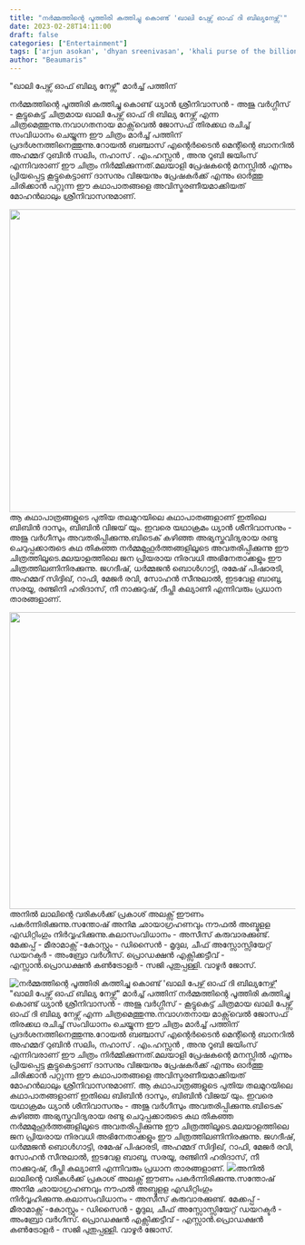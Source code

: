 ```yaml
---
title: "നർമ്മത്തിന്റെ പൂത്തിരി കത്തിച്ചു കൊണ്ട് 'ഖാലി പേഴ്സ് ഓഫ് ദി ബില്യനേഴ്സ്'"
date: 2023-02-28T14:11:00
draft: false
categories: ["Entertainment"]
tags: ['arjun asokan', 'dhyan sreenivasan', 'khali purse of the billionaires', 'movie']
author: "Beaumaris"
---
```


"ഖാലി പേഴ്സ് ഓഫ് ബില്യ നേഴ്സ്" മാർച്ച് പത്തിന്

നർമ്മത്തിന്റെ പൂത്തിരി കത്തിച്ചു കൊണ്ട് ധ്യാൻ ശ്രീനിവാസൻ - അജു വർഗ്ഗീസ് - കൂട്ടുകെട്ട് ചിത്രമായ ഖാലി പേഴ്സ് ഓഫ് ദി ബില്യ നേഴ്സ് എന്ന ചിത്രമെത്തുന്നു.നവാഗതനായ മാക്സ്‌വെൽ ജോസഫ് തിരക്കഥ രചിച്ച് സംവിധാനം ചെയ്യുന്ന ഈ ചിത്രം മാർച്ച് പത്തിന് പ്രദർശനത്തിനെത്തുന്നു.റോയൽ ബഞ്ചാസ് എന്റെർടൈൻ മെന്റിന്റെ ബാനറിൽ അഹമ്മദ് റുബിൻ സലിം, നഹാസ് . എം.ഹസ്സൻ , അനു റൂബി ജയിംസ് എന്നിവരാണ് ഈ ചിത്രം നിർമ്മിക്കുന്നത്.മലയാളി പ്രേഷകന്റെ മനസ്സിൽ എന്നും പ്രിയപ്പെട്ട കൂട്ടുകെട്ടാണ് ദാസനും വിജയനും പ്രേഷകർക്ക് എന്നും ഓർത്തു ചിരിക്കാൻ പറ്റുന്ന ഈ കഥാപാതങ്ങളെ അവിസ്മരണീയമാക്കിയത് മോഹൻലാലും ശ്രീനിവാസനുമാണ്.

<img class="size-large wp-image-385717 aligncenter" src="https://cdn.boolokam.com/articles/2023/02/ad-1024x683.jpg" alt="" width="800" height="534" />ആ കഥാപാത്രങ്ങളുടെ പുതിയ തലമുറയിലെ കഥാപാതങ്ങളാണ് ഇതിലെ ബിബിൻ ദാസും, ബിബിൻ വിജയ് യും. ഇവരെ യഥാക്രമം ധ്യാൻ ശീനിവാസനും - അജു വർഗീസും അവതരിപ്പിക്കുന്നു.ബിടെക് കഴിഞ്ഞ അഭ്യസ്തവിദ്യരായ രണ്ടു ചെറുപ്പക്കാരുടെ കഥ തികഞ്ഞ നർമ്മമുഹൂർത്തങ്ങളിലൂടെ അവതരിപ്പിക്കുന്നു ഈ ചിത്രത്തിലൂടെ.മലയാളത്തിലെ ജന പ്രിയരായ നിരവധി അഭിനേതാക്കളും ഈ ചിത്രത്തിലണിനിരക്കുന്നു. ജഗദീഷ്, ധർമ്മജൻ ബൊൾഗാട്ടി, രമേഷ് പിഷാരടി, അഹമ്മദ് സിദ്ദിഖ്, റാഫി, മേജർ രവി, സോഹൻ സീനുലാൽ, ഇടവേള ബാബു, സരയൂ, രഞ്ജിനി ഹരിദാസ്, നീ നാക്കുറുഷ്, ദീപ്തി കല്യാണി എന്നിവരും പ്രധാന താരങ്ങളാണ്.

<img class="size-large wp-image-385718 aligncenter" src="https://cdn.boolokam.com/articles/2023/02/dqdd-4-1024x669.jpg" alt="" width="800" height="523" />അനിൽ ലാലിന്റെ വരികൾക്ക് പ്രകാശ് അലക്സ്‌ ഈണം പകർന്നിരിക്കുന്നു.സന്തോഷ് അനിമ ഛായാഗ്രഹണവും നൗഫൽ അബ്ദുളള എഡിറ്റിംഗും നിർവ്വഹിക്കുന്നു.കലാസംവിധാനം - അസീസ് കരുവാരക്കുണ്ട്. മേക്കപ്പ് - മീരാമാക്സ് -കോസ്റ്റും - ഡിസൈൻ - മൃദുല, ചീഫ് അസ്സോസ്സിയേറ്റ് ഡയറക്ടർ - അംബ്രോ വർഗീസ്. പ്രൊഡക്ഷൻ എക്സിക്കട്ടീവ് - എസ്സാൻ.പ്രൊഡക്ഷൻ കൺട്രോളർ - സജി പുതുപ്പള്ളി.
വാഴൂർ ജോസ്.


![നർമ്മത്തിന്റെ പൂത്തിരി കത്തിച്ചു കൊണ്ട് 'ഖാലി പേഴ്സ് ഓഫ് ദി ബില്യനേഴ്സ്'](https://cdn.boolokam.com/articles/2023/02/ad-1024x683.jpg)"ഖാലി പേഴ്സ് ഓഫ് ബില്യ നേഴ്സ്" മാർച്ച് പത്തിന് നർമ്മത്തിന്റെ പൂത്തിരി കത്തിച്ചു കൊണ്ട് ധ്യാൻ ശ്രീനിവാസൻ - അജു വർഗ്ഗീസ് - കൂട്ടുകെട്ട് ചിത്രമായ ഖാലി പേഴ്സ് ഓഫ് ദി ബില്യ നേഴ്സ് എന്ന ചിത്രമെത്തുന്നു.നവാഗതനായ മാക്സ്‌വെൽ ജോസഫ് തിരക്കഥ രചിച്ച് സംവിധാനം ചെയ്യുന്ന ഈ ചിത്രം മാർച്ച് പത്തിന് പ്രദർശനത്തിനെത്തുന്നു.റോയൽ ബഞ്ചാസ് എന്റെർടൈൻ മെന്റിന്റെ ബാനറിൽ അഹമ്മദ് റുബിൻ സലിം, നഹാസ് . എം.ഹസ്സൻ , അനു റൂബി ജയിംസ് എന്നിവരാണ് ഈ ചിത്രം നിർമ്മിക്കുന്നത്.മലയാളി പ്രേഷകന്റെ മനസ്സിൽ എന്നും പ്രിയപ്പെട്ട കൂട്ടുകെട്ടാണ് ദാസനും വിജയനും പ്രേഷകർക്ക് എന്നും ഓർത്തു ചിരിക്കാൻ പറ്റുന്ന ഈ കഥാപാതങ്ങളെ അവിസ്മരണീയമാക്കിയത് മോഹൻലാലും ശ്രീനിവാസനുമാണ്. ആ കഥാപാത്രങ്ങളുടെ പുതിയ തലമുറയിലെ കഥാപാതങ്ങളാണ് ഇതിലെ ബിബിൻ ദാസും, ബിബിൻ വിജയ് യും. ഇവരെ യഥാക്രമം ധ്യാൻ ശീനിവാസനും - അജു വർഗീസും അവതരിപ്പിക്കുന്നു.ബിടെക് കഴിഞ്ഞ അഭ്യസ്തവിദ്യരായ രണ്ടു ചെറുപ്പക്കാരുടെ കഥ തികഞ്ഞ നർമ്മമുഹൂർത്തങ്ങളിലൂടെ അവതരിപ്പിക്കുന്നു ഈ ചിത്രത്തിലൂടെ.മലയാളത്തിലെ ജന പ്രിയരായ നിരവധി അഭിനേതാക്കളും ഈ ചിത്രത്തിലണിനിരക്കുന്നു. ജഗദീഷ്, ധർമ്മജൻ ബൊൾഗാട്ടി, രമേഷ് പിഷാരടി, അഹമ്മദ് സിദ്ദിഖ്, റാഫി, മേജർ രവി, സോഹൻ സീനുലാൽ, ഇടവേള ബാബു, സരയൂ, രഞ്ജിനി ഹരിദാസ്, നീ നാക്കുറുഷ്, ദീപ്തി കല്യാണി എന്നിവരും പ്രധാന താരങ്ങളാണ്. ![](https://cdn.boolokam.com/articles/2023/02/dqdd-4-1024x669.jpg)അനിൽ ലാലിന്റെ വരികൾക്ക് പ്രകാശ് അലക്സ്‌ ഈണം പകർന്നിരിക്കുന്നു.സന്തോഷ് അനിമ ഛായാഗ്രഹണവും നൗഫൽ അബ്ദുളള എഡിറ്റിംഗും നിർവ്വഹിക്കുന്നു.കലാസംവിധാനം - അസീസ് കരുവാരക്കുണ്ട്. മേക്കപ്പ് - മീരാമാക്സ് -കോസ്റ്റും - ഡിസൈൻ - മൃദുല, ചീഫ് അസ്സോസ്സിയേറ്റ് ഡയറക്ടർ - അംബ്രോ വർഗീസ്. പ്രൊഡക്ഷൻ എക്സിക്കട്ടീവ് - എസ്സാൻ.പ്രൊഡക്ഷൻ കൺട്രോളർ - സജി പുതുപ്പള്ളി. വാഴൂർ ജോസ്.

